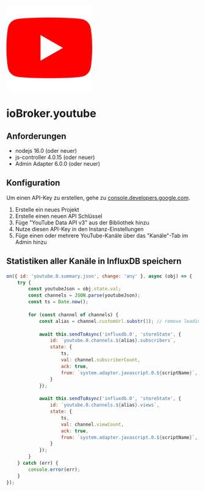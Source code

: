 ![Logo](../../admin/youtube.png)

# ioBroker.youtube

## Anforderungen

- nodejs 16.0 (oder neuer)
- js-controller 4.0.15 (oder neuer)
- Admin Adapter 6.0.0 (oder neuer)

## Konfiguration

Um einen API-Key zu erstellen, gehe zu [console.developers.google.com](https://console.developers.google.com/apis/dashboard).

1. Erstelle ein neues Projekt
2. Erstelle einen neuen API Schlüssel
3. Füge "YouTube Data API v3" aus der Bibliothek hinzu
4. Nutze diesen API-Key in den Instanz-Einstellungen
5. Füge einen oder mehrere YouTube-Kanäle über das "Kanäle"-Tab im Admin hinzu

## Statistiken aller Kanäle in InfluxDB speichern

```javascript
on({ id: 'youtube.0.summary.json', change: 'any' }, async (obj) => {
    try {
        const youtubeJson = obj.state.val;
        const channels = JSON.parse(youtubeJson);
        const ts = Date.now();

        for (const channel of channels) {
            const alias = channel.customUrl.substr(1); // remove leading @

            await this.sendToAsync('influxdb.0', 'storeState', {
                id: `youtube.0.channels.${alias}.subscribers`,
                state: {
                    ts,
                    val: channel.subscriberCount,
                    ack: true,
                    from: `system.adapter.javascript.0.${scriptName}`,
                }
            });

            await this.sendToAsync('influxdb.0', 'storeState', {
                id: `youtube.0.channels.${alias}.views`,
                state: {
                    ts,
                    val: channel.viewCount,
                    ack: true,
                    from: `system.adapter.javascript.0.${scriptName}`,
                }
            });
        }
    } catch (err) {
        console.error(err);
    }
});
```
